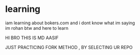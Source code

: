 # learning
iam learning about bokers.com and i dont know what im saying
<br>
im rohan btw and here to learn 

HI BRO THIS IS MD AASIF 

JUST PRACTICING FORK METHOD , BY SELECTING UR REPO

